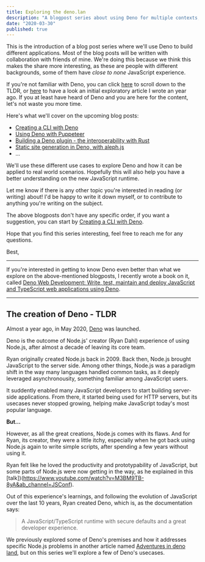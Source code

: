 ```yaml
---
title: Exploring the deno.lan
description: "A blogpost series about using Deno for multiple contexts, from building CLIs to web scrapping tools, among others"
date: "2020-03-30"
published: true
---
```


This is the introduction of a blog post series where we'll use Deno to build different applications. Most of the blog posts will be written with collaboration with friends of mine. We're doing this because we think this makes the share more interesting, as these are people with different backgrounds, some of them have *close to none* JavaScript experience.

If you're not familiar with Deno, you can click [here]() to scroll down to the TLDR, or [here](../adventures-in-deno-land.md) to have a look an initial exploratory article I wrote an year ago. If you at least have heard of Deno and you are here for the content, let's not waste you more time.

Here's what we'll cover on the upcoming blog posts: 

- [Creating a CLI with Deno](./build-a-cli-with-deno.md)
- [Using Deno with Puppeteer]()
- [Building a Deno plugin - the interoperability with Rust]()
- [Static site generation in Deno, with aleph.js]()
- ...

We'll use these different use cases to explore Deno and how it can be applied to real world scenarios. Hopefully this will also help you have a better understanding on the new JavaScript runtime.

Let me know if there is any other topic you're interested in reading (or writing) about! I'd be happy to write it down myself, or to contribute to anything you're writing on the subject.

The above blogposts don't have any specific order, if you want a suggestion, you can start by [Creating a CLI with Deno](./build-a-cli-with-deno.md).

Hope that you find this series interesting, feel free to reach me for any questions.

Best,

___




If you're interested in getting to know Deno even better than what we explore on the above-mentioned blogposts, I recently wrote a book on it, called [Deno Web Development: Write, test, maintain and deploy JavaScript and TypeScript web applications using Deno](https://www.amazon.com/Getting-started-Deno-JavaScript-applications/dp/180020566X?ref_=d6k_applink_bb_marketplace).




___


## The creation of Deno - TLDR

Almost a year ago, in May 2020, [Deno](https://deno.land) was launched.

Deno is the outcome of Node.js' creator (Ryan Dahl) experience of using Node.js, after almost a decade of leaving its core team.

Ryan originally created Node.js back in 2009. Back then, Node.js brought JavaScript to the server side. Among other things, Node.js was a paradigm shift in the way many languages handled common tasks, as it deeply leveraged asynchronousity, something familiar among JavaScript users.

It suddently enabled many JavaScript developers to start building server-side applications. From there, it started being used for HTTP servers, but its usecases never stopped growing, helping make JavaScript today's most popular language.

**But...**

However, as all the great creations, Node.js comes with its flaws. And for Ryan, its creator, they were a little itchy, especially when he got back using Node.js again to write simple scripts, after spending a few years without using it. 

Ryan felt like he loved the productivity and prototypability of JavaScript, but some parts of Node.js were now getting in the way, as he explained in this [talk])(https://www.youtube.com/watch?v=M3BM9TB-8yA&ab_channel=JSConf).

Out of this experience's learnings, and following the evolution of JavaScript over the last 10 years, Ryan created Deno, which is, as the documentation says:

> A JavaScript/TypeScript runtime with secure defaults and a great developer experience.

We previously explored some of Deno's premises and how it addresses specific Node.js problems in another article named [Adventures in deno land](https://alexandrempsantos.com/adventures-in-deno-land/), but on this series we'll explore a few of Deno's usecases.



